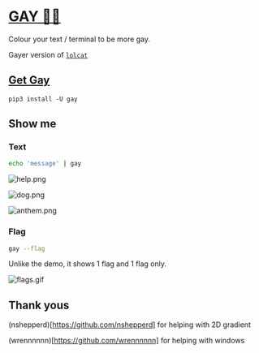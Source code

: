 # [GAY 🏳️‍🌈](https://ms-jpq.github.io/gay)

Colour your text / terminal to be more gay.

Gayer version of [`lolcat`](https://github.com/busyloop/lolcat)

## [Get Gay](https://pypi.org/project/gay)

`pip3 install -U gay`

## Show me

### Text

```sh
echo 'message' | gay
```

![help.png](https://raw.githubusercontent.com/ms-jpq/gay/%3C3/preview/help.png)

![dog.png](https://raw.githubusercontent.com/ms-jpq/gay/%3C3/preview/dog.png)

![anthem.png](https://raw.githubusercontent.com/ms-jpq/gay/%3C3/preview/anthem.png)

### Flag

```sh
gay --flag
```

Unlike the demo, it shows 1 flag and 1 flag only.

![flags.gif](https://raw.githubusercontent.com/ms-jpq/gay/%3C3/preview/flags.gif)


## Thank yous

(nshepperd)[https://github.com/nshepperd] for helping with 2D gradient

(wrennnnnn)[https://github.com/wrennnnnn] for helping with windows
